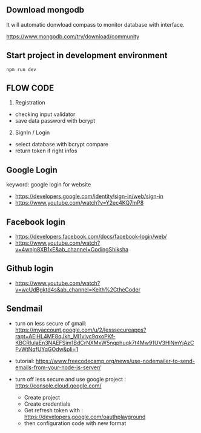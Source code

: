 ## Download mongodb

It will automatic donwload compass to monitor database with interface.

https://www.mongodb.com/try/download/community

## Start project in development environment

```
npm run dev
```

## FLOW CODE

1. Registration
- checking input validator
- save data password with bcrypt

2. SignIn / Login
- select database with bcrypt compare
- return token if right infos

## Google Login

keyword: google login for website

- https://developers.google.com/identity/sign-in/web/sign-in 
- https://www.youtube.com/watch?v=Y2ec4KQ7mP8 

## Facebook login

- https://developers.facebook.com/docs/facebook-login/web/
- https://www.youtube.com/watch?v=4wnjn8XB1xE&ab_channel=CodingShiksha

## Github login

- https://www.youtube.com/watch?v=wcUdBgktd4s&ab_channel=Keith%2CtheCoder 

## Sendmail 

- turn on less secure of gmail: https://myaccount.google.com/u/2/lesssecureapps?rapt=AEjHL4MF8qJkh_MI1vlyc9qxoPKf-KBCRIuIaEn3NAEFSim1BdCrNXMxW5nqphuqk7t4Mw91UV3HlNmYjAzCFvWtNqfUYqGOdw&pli=1

- tutorial: https://www.freecodecamp.org/news/use-nodemailer-to-send-emails-from-your-node-js-server/ 

- turn off less secure and use google project : https://console.cloud.google.com/
    + Create project
    + Create credentials 
    + Get refresh token with : https://developers.google.com/oauthplayground 
    + then configuration code with new format